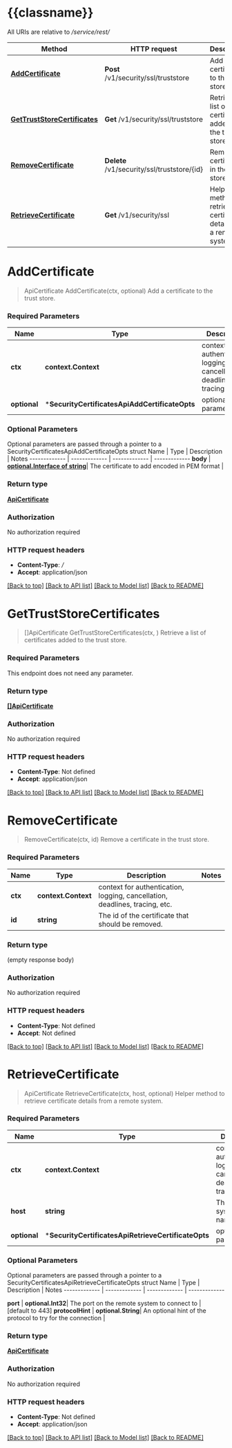 # {{classname}}

All URIs are relative to */service/rest/*

Method | HTTP request | Description
------------- | ------------- | -------------
[**AddCertificate**](SecurityCertificatesApi.md#AddCertificate) | **Post** /v1/security/ssl/truststore | Add a certificate to the trust store.
[**GetTrustStoreCertificates**](SecurityCertificatesApi.md#GetTrustStoreCertificates) | **Get** /v1/security/ssl/truststore | Retrieve a list of certificates added to the trust store.
[**RemoveCertificate**](SecurityCertificatesApi.md#RemoveCertificate) | **Delete** /v1/security/ssl/truststore/{id} | Remove a certificate in the trust store.
[**RetrieveCertificate**](SecurityCertificatesApi.md#RetrieveCertificate) | **Get** /v1/security/ssl | Helper method to retrieve certificate details from a remote system.

# **AddCertificate**
> ApiCertificate AddCertificate(ctx, optional)
Add a certificate to the trust store.

### Required Parameters

Name | Type | Description  | Notes
------------- | ------------- | ------------- | -------------
 **ctx** | **context.Context** | context for authentication, logging, cancellation, deadlines, tracing, etc.
 **optional** | ***SecurityCertificatesApiAddCertificateOpts** | optional parameters | nil if no parameters

### Optional Parameters
Optional parameters are passed through a pointer to a SecurityCertificatesApiAddCertificateOpts struct
Name | Type | Description  | Notes
------------- | ------------- | ------------- | -------------
 **body** | [**optional.Interface of string**](string.md)| The certificate to add encoded in PEM format | 

### Return type

[**ApiCertificate**](ApiCertificate.md)

### Authorization

No authorization required

### HTTP request headers

 - **Content-Type**: */*
 - **Accept**: application/json

[[Back to top]](#) [[Back to API list]](../README.md#documentation-for-api-endpoints) [[Back to Model list]](../README.md#documentation-for-models) [[Back to README]](../README.md)

# **GetTrustStoreCertificates**
> []ApiCertificate GetTrustStoreCertificates(ctx, )
Retrieve a list of certificates added to the trust store.

### Required Parameters
This endpoint does not need any parameter.

### Return type

[**[]ApiCertificate**](ApiCertificate.md)

### Authorization

No authorization required

### HTTP request headers

 - **Content-Type**: Not defined
 - **Accept**: application/json

[[Back to top]](#) [[Back to API list]](../README.md#documentation-for-api-endpoints) [[Back to Model list]](../README.md#documentation-for-models) [[Back to README]](../README.md)

# **RemoveCertificate**
> RemoveCertificate(ctx, id)
Remove a certificate in the trust store.

### Required Parameters

Name | Type | Description  | Notes
------------- | ------------- | ------------- | -------------
 **ctx** | **context.Context** | context for authentication, logging, cancellation, deadlines, tracing, etc.
  **id** | **string**| The id of the certificate that should be removed. | 

### Return type

 (empty response body)

### Authorization

No authorization required

### HTTP request headers

 - **Content-Type**: Not defined
 - **Accept**: Not defined

[[Back to top]](#) [[Back to API list]](../README.md#documentation-for-api-endpoints) [[Back to Model list]](../README.md#documentation-for-models) [[Back to README]](../README.md)

# **RetrieveCertificate**
> ApiCertificate RetrieveCertificate(ctx, host, optional)
Helper method to retrieve certificate details from a remote system.

### Required Parameters

Name | Type | Description  | Notes
------------- | ------------- | ------------- | -------------
 **ctx** | **context.Context** | context for authentication, logging, cancellation, deadlines, tracing, etc.
  **host** | **string**| The remote system&#x27;s host name | 
 **optional** | ***SecurityCertificatesApiRetrieveCertificateOpts** | optional parameters | nil if no parameters

### Optional Parameters
Optional parameters are passed through a pointer to a SecurityCertificatesApiRetrieveCertificateOpts struct
Name | Type | Description  | Notes
------------- | ------------- | ------------- | -------------

 **port** | **optional.Int32**| The port on the remote system to connect to | [default to 443]
 **protocolHint** | **optional.String**| An optional hint of the protocol to try for the connection | 

### Return type

[**ApiCertificate**](ApiCertificate.md)

### Authorization

No authorization required

### HTTP request headers

 - **Content-Type**: Not defined
 - **Accept**: application/json

[[Back to top]](#) [[Back to API list]](../README.md#documentation-for-api-endpoints) [[Back to Model list]](../README.md#documentation-for-models) [[Back to README]](../README.md)

